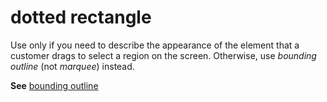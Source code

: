 # dotted rectangle

Use
only if you need to describe the appearance of the element that a
customer drags to select a region on the screen. Otherwise, use *bounding outline* (not *marquee*) instead.

**See** [bounding outline](~/a-z-word-list-term-collections/b/bounding-outline.md)
